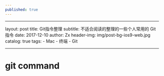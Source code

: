 ```yaml
---
published: true
---
```


---
layout:     post
title:      Git指令整理
subtitle:   不适合阅读的整理的一些个人常用的 Git 指令
date:       2017-12-10
author:     Zx
header-img: img/post-bg-ios9-web.jpg
catalog: true
tags:
    - Mac
    - 终端
    - Git
    
---
# git command 